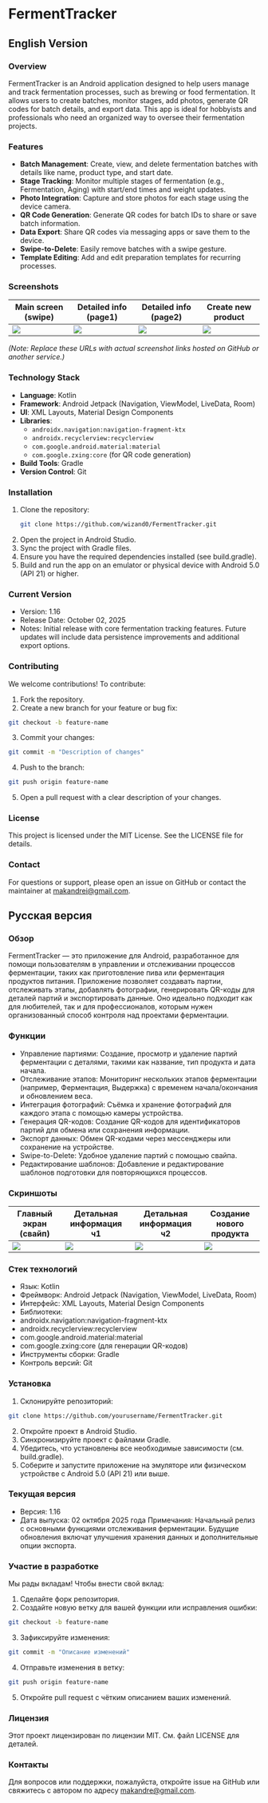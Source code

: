 # FermentTracker

## English Version

### Overview
FermentTracker is an Android application designed to help users manage and track fermentation processes, such as brewing or food fermentation. It allows users to create batches, monitor stages, add photos, generate QR codes for batch details, and export data. This app is ideal for hobbyists and professionals who need an organized way to oversee their fermentation projects.

### Features
- **Batch Management**: Create, view, and delete fermentation batches with details like name, product type, and start date.
- **Stage Tracking**: Monitor multiple stages of fermentation (e.g., Fermentation, Aging) with start/end times and weight updates.
- **Photo Integration**: Capture and store photos for each stage using the device camera.
- **QR Code Generation**: Generate QR codes for batch IDs to share or save batch information.
- **Data Export**: Share QR codes via messaging apps or save them to the device.
- **Swipe-to-Delete**: Easily remove batches with a swipe gesture.
- **Template Editing**: Add and edit preparation templates for recurring processes.

### Screenshots

|  Main screen (swipe)     |  Detailed info (page1)    |  Detailed info (page2)    | Create new product        |
|--------------------------|---------------------------|---------------------------|---------------------------|
| ![](images/screenshot1.png) | ![](images/screenshot3.png) | ![](images/screenshot3.png) | ![](images/screenshot4.png) |



*(Note: Replace these URLs with actual screenshot links hosted on GitHub or another service.)*

### Technology Stack
- **Language**: Kotlin
- **Framework**: Android Jetpack (Navigation, ViewModel, LiveData, Room)
- **UI**: XML Layouts, Material Design Components
- **Libraries**:
    - `androidx.navigation:navigation-fragment-ktx`
    - `androidx.recyclerview:recyclerview`
    - `com.google.android.material:material`
    - `com.google.zxing:core` (for QR code generation)
- **Build Tools**: Gradle
- **Version Control**: Git

### Installation
1. Clone the repository:
   ```bash
   git clone https://github.com/wizand0/FermentTracker.git
   ```
2. Open the project in Android Studio.
3. Sync the project with Gradle files.
4. Ensure you have the required dependencies installed (see build.gradle).
5. Build and run the app on an emulator or physical device with Android 5.0 (API 21) or higher.

### Current Version
- Version: 1.16
- Release Date: October 02, 2025
- Notes: Initial release with core fermentation tracking features. Future updates will include data persistence improvements and additional export options.

### Contributing
We welcome contributions! To contribute:
1. Fork the repository.
2. Create a new branch for your feature or bug fix:
```bash
git checkout -b feature-name
```

3. Commit your changes:
```bash
git commit -m "Description of changes"
```

4. Push to the branch:
```bash
git push origin feature-name
```

5. Open a pull request with a clear description of your changes.

### License
This project is licensed under the MIT License. See the LICENSE file for details.
### Contact
For questions or support, please open an issue on GitHub or contact the maintainer at makandrei@gmail.com.

## Русская версия
### Обзор
FermentTracker — это приложение для Android, разработанное для помощи пользователям в управлении и отслеживании процессов ферментации, таких как приготовление пива или ферментация продуктов питания. Приложение позволяет создавать партии, отслеживать этапы, добавлять фотографии, генерировать QR-коды для деталей партий и экспортировать данные. Оно идеально подходит как для любителей, так и для профессионалов, которым нужен организованный способ контроля над проектами ферментации.
### Функции

- Управление партиями: Создание, просмотр и удаление партий ферментации с деталями, такими как название, тип продукта и дата начала.
- Отслеживание этапов: Мониторинг нескольких этапов ферментации (например, Ферментация, Выдержка) с временем начала/окончания и обновлением веса.
- Интеграция фотографий: Съёмка и хранение фотографий для каждого этапа с помощью камеры устройства.
- Генерация QR-кодов: Создание QR-кодов для идентификаторов партий для обмена или сохранения информации.
- Экспорт данных: Обмен QR-кодами через мессенджеры или сохранение на устройстве.
- Swipe-to-Delete: Удобное удаление партий с помощью свайпа.
- Редактирование шаблонов: Добавление и редактирование шаблонов подготовки для повторяющихся процессов.

### Скриншоты

| Главный экран (свайп)       | Детальная информация ч1     | Детальная информация ч2     | Создание нового продукта    |
|-----------------------------|-----------------------------|-----------------------------|-----------------------------|
| ![](images/screenshot1.png) | ![](images/screenshot3.png) | ![](images/screenshot3.png) | ![](images/screenshot4.png) |


### Стек технологий

- Язык: Kotlin
- Фреймворк: Android Jetpack (Navigation, ViewModel, LiveData, Room)
- Интерфейс: XML Layouts, Material Design Components
- Библиотеки:
- androidx.navigation:navigation-fragment-ktx
- androidx.recyclerview:recyclerview
- com.google.android.material:material
- com.google.zxing:core (для генерации QR-кодов)
- Инструменты сборки: Gradle
- Контроль версий: Git

### Установка

1. Склонируйте репозиторий:
```bash
git clone https://github.com/yourusername/FermentTracker.git
```

2. Откройте проект в Android Studio.
3. Синхронизируйте проект с файлами Gradle.
4. Убедитесь, что установлены все необходимые зависимости (см. build.gradle).
5. Соберите и запустите приложение на эмуляторе или физическом устройстве с Android 5.0 (API 21) или выше.

### Текущая версия

- Версия: 1.16
- Дата выпуска: 02 октября 2025 года
Примечания: Начальный релиз с основными функциями отслеживания ферментации. Будущие обновления включат улучшения хранения данных и дополнительные опции экспорта.

### Участие в разработке
Мы рады вкладам! Чтобы внести свой вклад:

1. Сделайте форк репозитория.
2. Создайте новую ветку для вашей функции или исправления ошибки:
```bash
git checkout -b feature-name
```

3. Зафиксируйте изменения:
```bash
git commit -m "Описание изменений"
```

4. Отправьте изменения в ветку:
```bash 
git push origin feature-name
```

5. Откройте pull request с чётким описанием ваших изменений.

### Лицензия
Этот проект лицензирован по лицензии MIT. См. файл LICENSE для деталей.
### Контакты
Для вопросов или поддержки, пожалуйста, откройте issue на GitHub или свяжитесь с автором по адресу makandre@gmail.com.